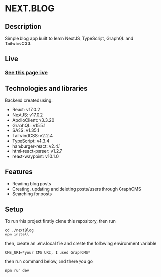 # NEXT.BLOG

## Description

Simple blog app built to learn NextJS, TypeScript, GraphQL and TailwindCSS.

## Live

### [See this page live](https://next-blog-cxfag7db8-hisashin7331.vercel.app/)

## Technologies and libraries

Backend created using:

-   React: v17.0.2
-   NextJS: v17.0.2
-   ApolloClient: v3.3.20
-   GraphQL: v15.5.1
-   SASS: v1.35.1
-   TailwindCSS: v2.2.4
-   TypeScript: v4.3.4
-   hamburger-react: v2.4.1
-   html-react-parser: v1.2.7
-   react-waypoint: v10.1.0

## Features

-   Reading blog posts
-   Creating, updating and deleting posts/users through GraphCMS
-   Searching for posts

## Setup

To run this project firstly clone this repository, then run

```
cd ./nextBlog
npm install
```

then, create an .env.local file and create the following environment variable

```
CMS_URI=*your CMS URI, I used GraphCMS*
```

then run command below, and there you go

```
npm run dev
```
